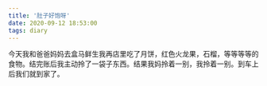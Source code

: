 ```yaml
---
title: '肚子好饱呀'
date: 2020-09-12 18:53:00
tags: diary
---
```

今天我和爸爸妈妈去盒马鲜生我再店里吃了月饼，红色火龙果，石榴，等等等等的食物。结完账后我主动拎了一袋子东西。结果我妈拎着一别，我拎着一别。到车上后我们就到家了。
